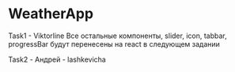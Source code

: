 # WeatherApp

Task1 - Viktorline
Все остальные компоненты, slider, icon, tabbar, progressBar будут перенесены на react в следующем задании

Task2 - Андрей - lashkevicha
